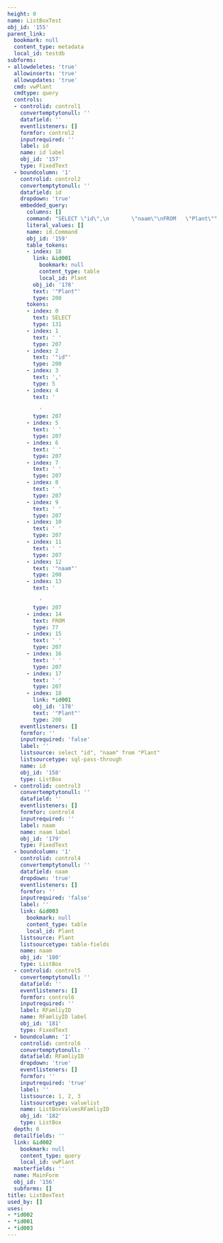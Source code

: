 ```yaml
---
height: 0
name: ListBoxTest
obj_id: '155'
parent_link:
  bookmark: null
  content_type: metadata
  local_id: testdb
subforms:
- allowdeletes: 'true'
  allowinserts: 'true'
  allowupdates: 'true'
  cmd: vwPlant
  cmdtype: query
  controls:
  - controlid: control1
    convertemptytonull: ''
    datafield: ''
    eventlisteners: []
    formfor: control2
    inputrequired: ''
    label: id
    name: id label
    obj_id: '157'
    type: FixedText
  - boundcolumn: '1'
    controlid: control2
    convertemptytonull: ''
    datafield: id
    dropdown: 'true'
    embedded_query:
      columns: []
      command: "SELECT \"id\",\n       \"naam\"\nFROM   \"Plant\""
      literal_values: []
      name: id.Command
      obj_id: '159'
      table_tokens:
      - index: 18
        link: &id001
          bookmark: null
          content_type: table
          local_id: Plant
        obj_id: '178'
        text: '"Plant"'
        type: 200
      tokens:
      - index: 0
        text: SELECT
        type: 131
      - index: 1
        text: ' '
        type: 207
      - index: 2
        text: '"id"'
        type: 200
      - index: 3
        text: ','
        type: 5
      - index: 4
        text: '

          '
        type: 207
      - index: 5
        text: ' '
        type: 207
      - index: 6
        text: ' '
        type: 207
      - index: 7
        text: ' '
        type: 207
      - index: 8
        text: ' '
        type: 207
      - index: 9
        text: ' '
        type: 207
      - index: 10
        text: ' '
        type: 207
      - index: 11
        text: ' '
        type: 207
      - index: 12
        text: '"naam"'
        type: 200
      - index: 13
        text: '

          '
        type: 207
      - index: 14
        text: FROM
        type: 77
      - index: 15
        text: ' '
        type: 207
      - index: 16
        text: ' '
        type: 207
      - index: 17
        text: ' '
        type: 207
      - index: 18
        link: *id001
        obj_id: '178'
        text: '"Plant"'
        type: 200
    eventlisteners: []
    formfor: ''
    inputrequired: 'false'
    label: ''
    listsource: select "id", "naam" from "Plant"
    listsourcetype: sql-pass-through
    name: id
    obj_id: '158'
    type: ListBox
  - controlid: control3
    convertemptytonull: ''
    datafield: ''
    eventlisteners: []
    formfor: control4
    inputrequired: ''
    label: naam
    name: naam label
    obj_id: '179'
    type: FixedText
  - boundcolumn: '1'
    controlid: control4
    convertemptytonull: ''
    datafield: naam
    dropdown: 'true'
    eventlisteners: []
    formfor: ''
    inputrequired: 'false'
    label: ''
    link: &id003
      bookmark: null
      content_type: table
      local_id: Plant
    listsource: Plant
    listsourcetype: table-fields
    name: naam
    obj_id: '180'
    type: ListBox
  - controlid: control5
    convertemptytonull: ''
    datafield: ''
    eventlisteners: []
    formfor: control6
    inputrequired: ''
    label: RFamliyID
    name: RFamliyID label
    obj_id: '181'
    type: FixedText
  - boundcolumn: '1'
    controlid: control6
    convertemptytonull: ''
    datafield: RFamliyID
    dropdown: 'true'
    eventlisteners: []
    formfor: ''
    inputrequired: 'true'
    label: ''
    listsource: 1, 2, 3
    listsourcetype: valuelist
    name: ListBoxValuesRFamliyID
    obj_id: '182'
    type: ListBox
  depth: 0
  detailfields: ''
  link: &id002
    bookmark: null
    content_type: query
    local_id: vwPlant
  masterfields: ''
  name: MainForm
  obj_id: '156'
  subforms: []
title: ListBoxTest
used_by: []
uses:
- *id002
- *id001
- *id003
---
```


